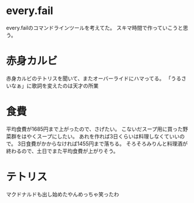 # every.fail

every.failのコマンドラインツールを考えてた。
スキマ時間で作っていこうと思う。

# 赤身カルビ

赤身カルビのテトリスを聞いて、またオーバーライドにハマってる。
「うるさいなぁ」に歌詞を変えたのは天才の所業

# 食費

平均食費が1685円まで上がったので、さげたい。
こないだスープ用に買った野菜群をはやくスープにしたい。
あれを作れば3日くらいは料理しなくていいので。
3日食費がかからなければ1455円まで落ちる。
そろそろみりんと料理酒が終わるので、土日でまた平均食費が上がりそう。

# テトリス

マクドナルドも出し始めたやんめっちゃ笑ったわ
